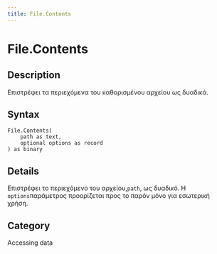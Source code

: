 ```yaml
---
title: File.Contents
---
```


# File.Contents


## Description

Επιστρέφει τα περιεχόμενα του καθορισμένου αρχείου ως δυαδικά.


## Syntax

```powerquery
File.Contents(
    path as text,
    optional options as record
) as binary
```


## Details

Επιστρέφει το περιεχόμενο του αρχείου,<code>path</code>, ως δυαδικό. Η <code>options</code>παράμετρος προορίζεται προς το παρόν μόνο για εσωτερική χρήση.



## Category
Accessing data
